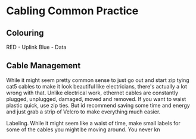 # Cabling Common Practice


## Colouring
RED - Uplink
Blue - Data

## Cable Management
While it might seem pretty common sense to just go out and start zip tying cat5 cables  to make it look beautiful like electricians, there's actually a lot wrong with that. Unlike electrical work, ethernet cables are constantly plugged, unplugged, damaged, moved and removed. If you want to waist plastic quick, use zip ties. But id recommend saving some time and energy and just grab a strip of Velcro to make everything much easier.

Labeling. While it might seem like a waist of time, make small labels for some of the cables you might be moving around. You never kn